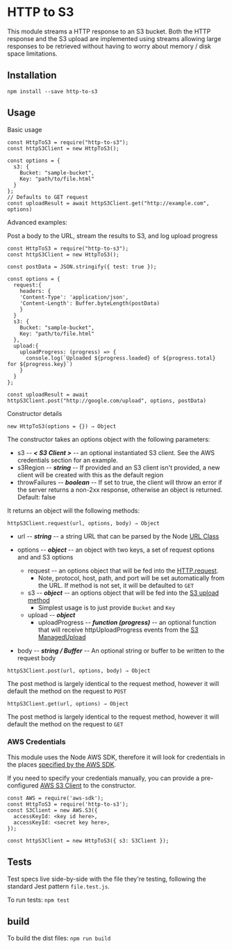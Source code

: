 # HTTP to S3

This module streams a HTTP response to an S3 bucket. Both the HTTP response and the S3 upload are implemented using streams allowing large responses to be retrieved without having to worry about memory / disk space limitations.

## Installation

`npm install --save http-to-s3`

## Usage

Basic usage

```
const HttpToS3 = require("http-to-s3");
const httpS3Client = new HttpToS3();

const options = {
  s3: {
    Bucket: "sample-bucket",
    Key: "path/to/file.html"
  }
};
// Defaults to GET request
const uploadResult = await httpS3Client.get("http://example.com", options)
```

Advanced examples:

Post a body to the URL, stream the results to S3, and log upload progress

```
const HttpToS3 = require("http-to-s3");
const httpS3Client = new HttpToS3();

const postData = JSON.stringify({ test: true });

const options = {
  request:{
    headers: {
    'Content-Type': 'application/json',
    'Content-Length': Buffer.byteLength(postData)
    }
  }
  s3: {
    Bucket: "sample-bucket",
    Key: "path/to/file.html"
  },
  upload:{
    uploadProgress: (progress) => {
      console.log(`Uploaded ${progress.loaded} of ${progress.total} for ${progress.key}`)
    }
  }
};

const uploadResult = await httpS3Client.post("http://google.com/upload", options, postData)
```

Constructor details

`new HttpToS3(options = {}) ⇒ Object`

The constructor takes an options object with the following parameters:

- s3 -- **_< S3 Client >_** -- an optional instantiated S3 client. See the AWS credentials section for an example.
- s3Region -- **_string_** -- If provided and an S3 client isn't provided, a new client will be created with this as the default region
- throwFailures -- **_boolean_** -- If set to true, the client will throw an error if the server returns a non-2xx response, otherwise an object is returned. Default: false

It returns an object will the following methods:

`httpS3Client.request(url, options, body) ⇒ Object`

- url -- **_string_** -- a string URL that can be parsed by the Node [URL Class](https://nodejs.org/api/url.html)
- options -- **_object_** -- an object with two keys, a set of request options and and S3 options

  - request -- an options object that will be fed into the [HTTP.request](https://nodejs.org/api/http.html#http_http_request_options_callback).
    - Note, protocol, host, path, and port will be set automatically from the URL. If method is not set, it will be defaulted to `GET`
  - s3 -- **_object_** -- an options object that will be fed into the [S3 upload method](http://docs.aws.amazon.com/AWSJavaScriptSDK/latest/AWS/S3.html#upload-property)
    - Simplest usage is to just provide `Bucket` and `Key`
  - upload -- **_object_**
    - uploadProgress -- **_function (progress)_** -- an optional function that will receive httpUploadProgress events from the [S3 ManagedUpload](https://docs.aws.amazon.com/AWSJavaScriptSDK/latest/AWS/S3/ManagedUpload.html#event_details)

- body -- **_string / Buffer_** -- An optional string or buffer to be written to the request body

`httpS3Client.post(url, options, body) ⇒ Object`

The post method is largely identical to the request method, however it will default the method on the request to `POST`

`httpS3Client.get(url, options) ⇒ Object`

The post method is largely identical to the request method, however it will default the method on the request to `GET`

### AWS Credentials

This module uses the Node AWS SDK, therefore it will look for credentials in the places [specified by the AWS SDK](http://docs.aws.amazon.com/AWSJavaScriptSDK/guide/node-configuring.html#Setting_AWS_Credentials).

If you need to specify your credentials manually, you can provide a pre-configured [AWS S3 Client](http://docs.aws.amazon.com/AWSJavaScriptSDK/latest/AWS/S3.html) to the constructor.

```
const AWS = require('aws-sdk');
const HttpToS3 = require('http-to-s3');
const S3Client = new AWS.S3({
  accessKeyId: <key id here>,
  accessKeyId: <secret key here>,
});

const httpS3Client = new HttpToS3({ s3: S3Client });
```

## Tests

Test specs live side-by-side with the file they're testing, following the standard Jest pattern `file.test.js`.

To run tests: `npm test`

## build

To build the dist files: `npm run build`
